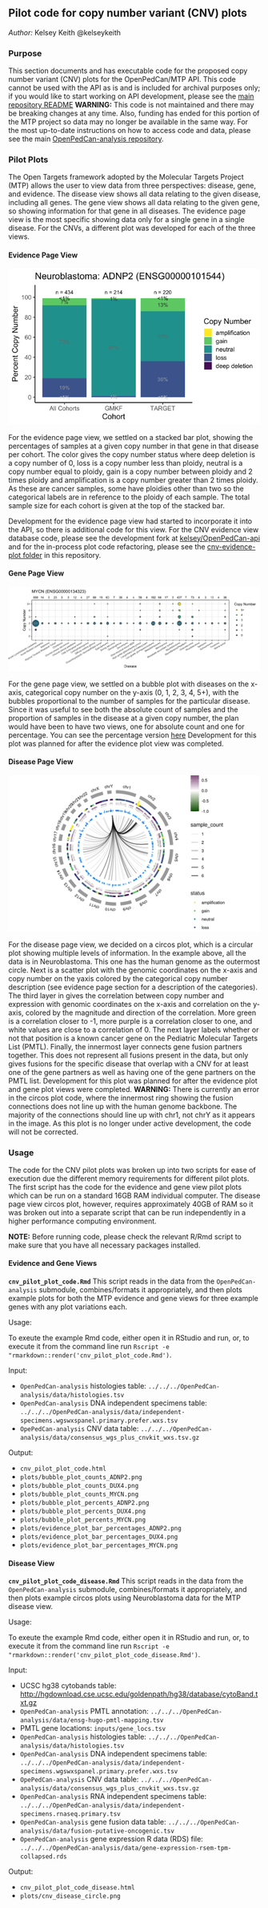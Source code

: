 ## Pilot code for copy number variant (CNV) plots
*Author:* Kelsey Keith @kelseykeith

### Purpose

This section documents and has executable code for the proposed copy number variant (CNV) plots for the OpenPedCan/MTP API. 
This code cannot be used with the API as is and is included for archival purposes only; if you would like to start working on API development, please see the [main repository README](https://github.com/PediatricOpenTargets/OpenPedCan-unfinished-development) 
**WARNING:** This code is not maintained and there may be breaking changes at any time. 
Also, funding has ended for this portion of the MTP project so data may no longer be available in the same way. 
For the most up-to-date instructions on how to access code and data, please see the main [OpenPedCan-analysis repository](https://github.com/PediatricOpenTargets/OpenPedCan-analysis).

### Pilot Plots

The Open Targets framework adopted by the Molecular Targets Project (MTP) allows the user to view data from three perspectives: disease, gene, and evidence. 
The disease view shows all data relating to the given disease, including all genes. 
The gene view shows all data relating to the given gene, so showing information for that gene in all diseases. 
The evidence page view is the most specific showing data only for a single gene in a single disease.
For the CNVs, a different plot was developed for each of the three views.

#### Evidence Page View

![Figure 1. Example pilot plot for the MTP evidence page view showing a stacked bar plot with the percentages of samples at each copy number in the given cohort on the x-axis](plots/final_pilot_plots/evidence_page_view_stacked_bar_plot.png)

For the evidence page view, we settled on a stacked bar plot, showing the percentages of samples at a given copy number in that gene in that disease per cohort. 
The color gives the copy number status where deep deletion is a copy number of 0, loss is a copy number less than ploidy, neutral is a copy number equal to ploidy, gain is a copy number between ploidy and 2 times ploidy and amplification is a copy number greater than 2 times ploidy. As these are cancer samples, some have ploidies other than two so the categorical labels are in reference to the ploidy of each sample. 
The total sample size for each cohort is given at the top of the stacked bar.

Development for the evidence page view had started to incorporate it into the API, so there is additional code for this view. 
For the CNV evidence view database code, please see the development fork at [kelsey/OpenPedCan-api](https://github.com/kelseykeith/OpenPedCan-api/tree/cnv-db) and for the in-process plot code refactoring, please see the [cnv-evidence-plot folder](../cnv-evidence-plot) in this repository.

#### Gene Page View

![Figure 2. Example pilot plot for the MTP evidence page view showing a bubble bar plot with pediatric cancers on the x-axis, the copy number on the y-axis and colored by the copy number.](plots/final_pilot_plots/gene_page_view_bubble_plot_counts_MYCN.png)

For the gene page view, we settled on a bubble plot with diseases on the x-axis, categorical copy number on the y-axis (0, 1, 2, 3, 4, 5+), with the bubbles proportional to the number of samples for the particular disease. 
Since it was useful to see both the absolute count of samples and the proportion of samples in the disease at a given copy number, the plan would have been to have two views, one for absolute count and one for percentage. 
You can see the percentage version [here](plots/final_pilot_plots/gene_page_view_bubble_plot_percents_MYCN.png)
Development for this plot was planned for after the evidence plot view was completed.

#### Disease Page View

![Figure 3. Example pilot plot for the MTP disease page view showing a circos plot for the Neuroblastoma data from OpenPedCan-analysis. Please see following paragraph for an extended description of all the layers in the circos plot.](plots/final_pilot_plots/disease_page_view_circos_plot.png)

For the disease page view, we decided on a circos plot, which is a circular plot showing multiple levels of information. 
In the example above, all the data is in Neuroblastoma.
This one has the human genome as the outermost circle.
Next is a scatter plot with the genomic coordinates on the x-axis and copy number on the yaxis colored by the categorical copy number description (see evidence page section for a description of the categories).
The third layer in gives the correlation between copy number and expression with genomic coordinates on the x-axis and correlation on the y-axis, colored by the magnitude and direction of the correlation.
More green is a correlation closer to -1, more purple is a correlation closer to one, and white values are close to a correlation of 0.
The next layer labels whether or not that position is a known cancer gene on the Pediatric Molecular Targets List (PMTL).
Finally, the innermost layer connects gene fusion partners together. 
This does not represent all fusions present in the data, but only gives fusions for the specific disease that overlap with a CNV for at least one of the gene partners as well as having one of the gene partners on the PMTL list.
Development for this plot was planned for after the evidence plot and gene plot views were completed.
**WARNING:** There is currently an error in the circos plot code, where the innermost ring showing the fusion connections does not line up with the human genome backbone. 
The majority of the connections should line up with chr1, not chrY as it appears in the image.
As this plot is no longer under active development, the code will not be corrected.

### Usage

The code for the CNV pilot plots was broken up into two scripts for ease of execution due the different memory requirements for different pilot plots. 
The first script has the code for the evidence and gene view pilot plots which can be run on a standard 16GB RAM individual computer. 
The disease page view circos plot, however, requires approximately 40GB of RAM so it was broken out into a separate script that can be run independently in a higher performance computing environment.

**NOTE:** Before running code, please check the relevant R/Rmd script to make sure that you have all necessary packages installed.

#### Evidence and Gene Views

**`cnv_pilot_plot_code.Rmd`** This script reads in the data from the `OpenPedCan-analysis` submodule, combines/formats it appropriately, and then plots example plots for both the MTP evidence and gene views for three example genes with any plot variations each.

Usage:

To exeute the example Rmd code, either open it in RStudio and run, or, to execute it from the command line run `Rscript -e "rmarkdown::render('cnv_pilot_plot_code.Rmd')`.

Input:

- `OpenPedCan-analysis` histologies table: `../../../OpenPedCan-analysis/data/histologies.tsv`
- `OpenPedCan-analysis` DNA independent specimens table: `../../../OpenPedCan-analysis/data/independent-specimens.wgswxspanel.primary.prefer.wxs.tsv`
- `OpePedCan-analysis` CNV data table: `../../../OpenPedCan-analysis/data/consensus_wgs_plus_cnvkit_wxs.tsv.gz`

Output:

- `cnv_pilot_plot_code.html`
- `plots/bubble_plot_counts_ADNP2.png`
- `plots/bubble_plot_counts_DUX4.png` 
- `plots/bubble_plot_counts_MYCN.png`  
- `plots/bubble_plot_percents_ADNP2.png `  
- `plots/bubble_plot_percents_DUX4.png`
- `plots/bubble_plot_percents_MYCN.png`
- `plots/evidence_plot_bar_percentages_ADNP2.png`
- `plots/evidence_plot_bar_percentages_DUX4.png`
- `plots/evidence_plot_bar_percentages_MYCN.png`

#### Disease View

**`cnv_pilot_plot_code_disease.Rmd`** This script reads in the data from the `OpenPedCan-analysis` submodule, combines/formats it appropriately, and then plots example circos plots using Neuroblastoma data for the MTP disease view.

Usage:

To exeute the example Rmd code, either open it in RStudio and run, or, to execute it from the command line run `Rscript -e "rmarkdown::render('cnv_pilot_plot_code_disease.Rmd')`.

Input:

- UCSC hg38 cytobands table: <http://hgdownload.cse.ucsc.edu/goldenpath/hg38/database/cytoBand.txt.gz>
- `OpenPedCan-analysis` PMTL annotation: `../../../OpenPedCan-analysis/data/ensg-hugo-pmtl-mapping.tsv`
- PMTL gene locations: `inputs/gene_locs.tsv`
- `OpenPedCan-analysis` histologies table: `../../../OpenPedCan-analysis/data/histologies.tsv`
- `OpenPedCan-analysis` DNA independent specimens table: `../../../OpenPedCan-analysis/data/independent-specimens.wgswxspanel.primary.prefer.wxs.tsv`
- `OpePedCan-analysis` CNV data table: `../../../OpenPedCan-analysis/data/consensus_wgs_plus_cnvkit_wxs.tsv.gz`
- `OpenPedCan-analysis` RNA independent specimens table: `../../../OpenPedCan-analysis/data/independent-specimens.rnaseq.primary.tsv`
- `OpenPedCan-analysis` gene fusion data table: `../../../OpenPedCan-analysis/data/fusion-putative-oncogenic.tsv`
- `OpenPedCan-analysis` gene expression R data (RDS) file: `../../../OpenPedCan-analysis/data/gene-expression-rsem-tpm-collapsed.rds` 

Output:

- `cnv_pilot_plot_code_disease.html`
- `plots/cnv_disease_circle.png`


<br><br>
